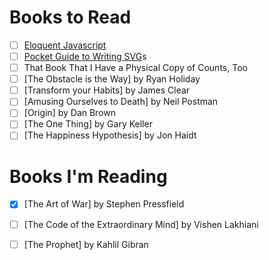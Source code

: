 # Books to Read

- [ ] [Eloquent Javascript](http://eloquentjavascript.net/)
- [ ] [Pocket Guide to Writing SVG](http://svgpocketguide.com/book/)s
- [ ] That Book That I Have a Physical Copy of Counts, Too
- [ ] [The Obstacle is the Way] by Ryan Holiday
- [ ] [Transform your Habits] by James Clear
- [ ] [Amusing Ourselves to Death] by Neil Postman
- [ ] [Origin] by Dan Brown
- [ ] [The One Thing] by Gary Keller
- [ ] [The Happiness Hypothesis] by Jon Haidt

# Books I'm Reading

- [x] [The Art of War] by Stephen Pressfield
- [ ] [The Code of the Extraordinary Mind] by Vishen Lakhiani
- [ ] [The Prophet] by Kahlil Gibran





